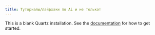 ```yaml
---
title: Туториалы/лайфхаки по Ai и не только!
---
```


This is a blank Quartz installation.
See the [documentation](https://quartz.jzhao.xyz) for how to get started.
